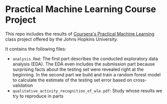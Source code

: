 # Practical Machine Learning Course Project

This repo includes the results of [Coursera's Practical Machine Learning](https://www.coursera.org/course/predmachlearn) class project offered by the Johns Hopkins University.

It contains the following files:

* `analysis.Rmd`: The first part describes the conducted exploratory data analysis (EDA). The EDA even 
includes the submission part because surprising facts about the testing set were
revealed right at the beginning. In the second part we build and train a random forest model to calculate the estimate of the testing set error based on cross-validation
* `qualitative_activity_recognition_of_wle.pdf`: Study whose results we try to reproduce in parts




